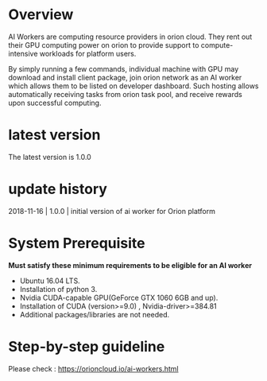 # Overview
AI Workers are computing resource providers in orion cloud. They rent out their GPU computing power on orion to provide support to compute-intensive workloads for platform users.

By simply running a few commands, individual machine with GPU may download and install client package, join orion network as an AI worker which allows them to be listed on developer dashboard. Such hosting allows automatically receiving tasks from orion task pool, and receive rewards upon successful computing.

# latest version
The latest version is 1.0.0

# update history
2018-11-16 |  1.0.0   | initial version of ai worker for Orion platform

# System Prerequisite #

**Must satisfy these minimum requirements to be eligible for an AI worker**
- Ubuntu 16.04 LTS.
- Installation of python 3.
- Nvidia CUDA-capable GPU(GeForce GTX 1060 6GB and up).
- Installation of CUDA (version>=9.0) , Nvidia-driver>=384.81
- Additional packages/libraries are not needed.

# Step-by-step guideline #

Please check : https://orioncloud.io/ai-workers.html
